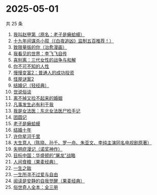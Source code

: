 # 2025-05-01

共 25 条

<!-- BEGIN WEREAD -->
<!-- 最后更新时间 2025-05-01 05:11:30 +0800 -->
1. [我叫赵甲第（原名：老子是癞蛤蟆）](https://weread.qq.com/web/bookDetail/07832f80553b1f0785069e4)
1. [十九年间谋杀小叙（《白夜追凶》监制五百推荐！）](https://weread.qq.com/web/bookDetail/887320c0813ab9e7bg016c94)
1. [致限量版的你（治愈漫画）](https://weread.qq.com/web/bookDetail/dcd32fa0813ab9e32g01748c)
1. [我看见的世界：李飞飞自传](https://weread.qq.com/web/bookDetail/76c32a50813ab9e4fg01737b)
1. [喜别离：三代女性的战争与和解](https://weread.qq.com/web/bookDetail/b6d32710813ab9defg011790)
1. [你不可不知的人性](https://weread.qq.com/web/bookDetail/bbe32320726cb7c7bbe431c)
1. [慢慢变富2：普通人的成功投资](https://weread.qq.com/web/bookDetail/30e32e00813ab9e36g01035e)
1. [怪屋谜案2](https://weread.qq.com/web/bookDetail/f3632570813ab9e44g0165ac)
1. [结婚记（轻经典）](https://weread.qq.com/web/bookDetail/8b032d10813ab9dfag0165c8)
1. [世说俗谈](https://weread.qq.com/web/bookDetail/2c732d60813ab7a0eg0195a8)
1. [离不掉又捡不起来的婚姻](https://weread.qq.com/web/bookDetail/97832730813ab9e15g013c2f)
1. [凡事发生必有利于我](https://weread.qq.com/web/bookDetail/2cb32e40813ab9e2bg016497)
1. [我是女法医：东北女法医尸检手记](https://weread.qq.com/web/bookDetail/d78329c0813ab9d9bg017663)
1. [团圆记](https://weread.qq.com/web/bookDetail/b64323c0813ab9595g0181f0)
1. [老子是癞蛤蟆](https://weread.qq.com/web/bookDetail/e6632110529542e66152d31)
1. [结婚十年](https://weread.qq.com/web/bookDetail/48632f10813ab9d9bg0157ca)
1. [许你星河千里](https://weread.qq.com/web/bookDetail/5ff32df0718d8a435ffcbfd)
1. [大生意人（陈晓、孙千、罗一舟、朱亚文、李纯主演同名电视剧原著）](https://weread.qq.com/web/bookDetail/fde32af0813ab9ba7g015f43)
1. [失明症漫记（诺奖神作）](https://weread.qq.com/web/bookDetail/94c325d05e1ae594c7c1535)
1. [目标中国：华盛顿的“屠龙”战略](https://weread.qq.com/web/bookDetail/b1432810813ab9dfdg016c1f)
1. [人间食粮（果麦经典）](https://weread.qq.com/web/bookDetail/ac632560813ab9bc8g0140df)
1. [一生之敌](https://weread.qq.com/web/bookDetail/96232f70813ab9596g010e94)
1. [一生所寻不过爱与自由](https://weread.qq.com/web/bookDetail/a7332ed0813ab9dfag0106c8)
1. [阅读是安静的自我觉醒（果麦经典）](https://weread.qq.com/web/bookDetail/86e32d10813ab9d9bg0148b5)
1. [俗世奇人全本：全三册](https://weread.qq.com/web/bookDetail/d8832c00813ab7c9eg018c91)
<!-- END WEREAD -->